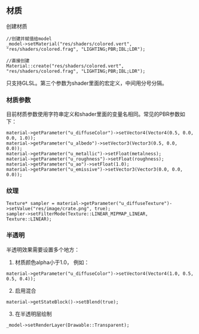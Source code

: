 

## 材质

创建材质
```
//创建并赋值给model
_model->setMaterial("res/shaders/colored.vert", "res/shaders/colored.frag", "LIGHTING;PBR;IBL;LDR");

//直接创建
Material::create("res/shaders/colored.vert", "res/shaders/colored.frag", "LIGHTING;PBR;IBL;LDR");
```

只支持GLSL。第三个参数为shader里面的宏定义，中间用分号分隔。

### 材质参数

目前材质参数使用字符串定义和shader里面的变量名相同。常见的PBR参数如下：
```
material->getParameter("u_diffuseColor")->setVector4(Vector4(0.5, 0.0, 0.0, 1.0));
material->getParameter("u_albedo")->setVector3(Vector3(0.5, 0.0, 0.0));
material->getParameter("u_metallic")->setFloat(metalness);
material->getParameter("u_roughness")->setFloat(roughness);
material->getParameter("u_ao")->setFloat(1.0);
material->getParameter("u_emissive")->setVector3(Vector3(0.0, 0.0, 0.0));
```


### 纹理

```
Texture* sampler = material->getParameter("u_diffuseTexture")->setValue("res/image/crate.png", true);
sampler->setFilterMode(Texture::LINEAR_MIPMAP_LINEAR, Texture::LINEAR);
```


### 半透明
半透明效果需要设置多个地方：

1. 材质颜色alpha小于1.0， 例如：
```
material->getParameter("u_diffuseColor")->setVector4(Vector4(1.0, 0.5, 0.5, 0.4));
```

2. 启用混合
```
material->getStateBlock()->setBlend(true);
```

3. 在半透明层绘制
```
_model->setRenderLayer(Drawable::Transparent);
```
